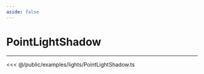```yaml
---
aside: false
---
```


# PointLightShadow
---
<Demo src="/examples/lights/PointLightShadow.ts" :code="false" :height="700"></Demo>

<<< @/public/examples/lights/PointLightShadow.ts